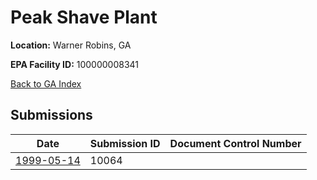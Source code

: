 # Peak Shave Plant

**Location:** Warner Robins, GA

**EPA Facility ID:** 100000008341

[Back to GA Index](../../index.md)

## Submissions

| Date | Submission ID | Document Control Number |
|------|--------------|-------------------------|
| [1999-05-14](submissions/10064.md) | 10064 |  |

